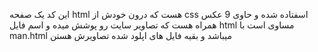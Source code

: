 این کد یک صفحه html هست که درون خودش از css اسفتاده شده و حاوی 9 عکس همراه هست که تصاویر سایت رو پوشش میده و اسم فایل  html مساوی است با man.html میباشد و بقیه فایل های اپلود شده تصاویرش هستن
